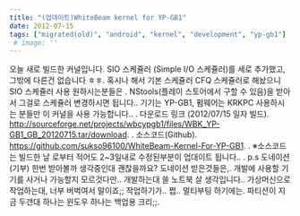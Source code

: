 ```yaml
---
title: "(업데이트)WhiteBeam kernel for YP-GB1"
date: 2012-07-15
tags: ["migrated(old)", "android", "kernel", "development", "yp-gb1"]
 # image: ''
---
```


오늘 새로 빌드한 커널입니다.
SIO 스케쥴러 (Simple I/O 스케쥴러)를 세로 추가했고, 그밖에 다른건 없습니다 ㅎㅎ.
혹시나 해서 기본 스케쥴러 CFQ 스케쥴러로 해놨으니 SIO 스케쥴러 사용 원하시는분들은 .
NStools(플레이 스토어에서 구할 수 있음)을 받아서 그걸로 스케쥴러 변경하시면 됩니다..
기기는 YP-GB1, 펌웨어는 KRKPC 사용하시는 분들만 이 커널을 사용 가능합니다..
.
다운로드 링크 (2012/07/15 일자 빌드).
http://sourceforge.net/projects/wbcypgb1/files/WBK_YP-GB1_GB_20120715.tar/download.
.
소스코드(Github).
https://github.com/sukso96100/WhiteBeam-Kernel-For-YP-GB1.
.
※소스코드는 빌드한 날 로부터 적어도 2~3일내로 수정된부분이 업대이트 됩니다..
.
p.s 도네이션(기부) 한번 받아볼까 생각중인대 괜찮을까요? 도네이션 받은것들은,.
개발에 사용할 기기를 사거나 가능할지 모르것다만.. 개발하는대 쓸 노트북 살 생각입니다..
가상머신으로 작업하는대, 너부 버벅여서 말이죠;; 작업하기가.. 쩝.. 멀티부팅 하기에는.
파티션이 지금 두갠대 하나는 윈도우 하나는 백업용 크리;;.

